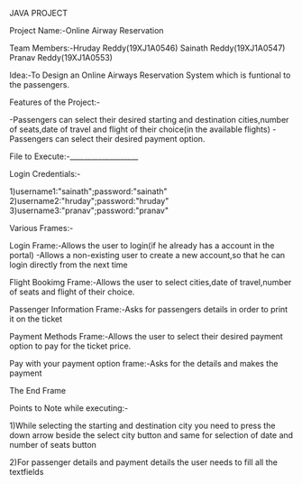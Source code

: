 JAVA PROJECT

Project Name:-Online Airway Reservation

Team Members:-Hruday Reddy(19XJ1A0546)
              Sainath Reddy(19XJ1A0547)
              Pranav Reddy(19XJ1A0553)

Idea:-To Design an Online Airways Reservation System which is funtional to the passengers.

Features of the Project:-

-Passengers can select their desired starting and destination cities,number of seats,date of travel and flight of their choice(in the available flights)
-Passengers can select their desired payment option.

File to Execute:-___________________

Login Credentials:-

1)username1:"sainath";password:"sainath"
2)username2:"hruday";password:"hruday"
3)username3:"pranav";password:"pranav"

Various Frames:-

Login Frame:-Allows the user to login(if he already has a account in the portal)
            -Allows a non-existing user to create a new account,so that he can login directly from the next time

Flight Bookimg Frame:-Allows the user to select cities,date of travel,number of seats and flight of their choice.

Passenger Information Frame:-Asks for passengers details in order to print it on the ticket

Payment Methods Frame:-Allows the user to select their desired payment option to pay for the ticket price.

Pay with your payment option frame:-Asks for the details and makes the payment

The End Frame

Points to Note while executing:-

1)While selecting the starting and destination city you need to press the down arrow beside the select city button and same for selection of date and number of seats button

2)For passenger details and payment details the user needs to fill all the textfields

 

   
